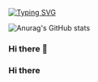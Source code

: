
[![Typing SVG](https://readme-typing-svg.herokuapp.com/?color=000000&lines=while+true🐯🤖&font=Redressed&size=40)](https://git.io/typing-svg)


![Anurag's GitHub stats](https://github-readme-stats.vercel.app/api?username=choo091113&show_icons=true&theme=radical)

### Hi there 👋
### Hi there
<!--
**choo091113/choo091113** is a ✨ _special_ ✨ repository because its `README.md` (this file) appears on your GitHub profile.

Here are some ideas to get you started:

- 🔭 I’m currently working on ...
- 🌱 I’m currently learning ...
- 👯 I’m looking to collaborate on ...
- 🤔 I’m looking for help with ...
- 💬 Ask me about ...
- 📫 How to reach me: ...
- 😄 Pronouns: ...
- ⚡ Fun fact: ...
-->

